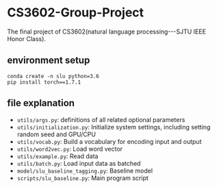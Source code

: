 # CS3602-Group-Project
The final project of CS3602(natural language processing---SJTU IEEE Honor Class).

## environment setup
    conda create -n slu python=3.6
    pip install torch==1.7.1

## file explanation
- `utils/args.py`: definitions of all related optional parameters
- `utils/initialization.py`: Initialize system settings, including setting random seed and GPU/CPU
- `utils/vocab.py`: Build a vocabulary for encoding input and output
- `utils/word2vec.py`: Load word vector
- `utils/example.py`: Read data
- `utils/batch.py`: Load input data as batched
- `model/slu_baseline_tagging.py`: Baseline model
- `scripts/slu_baseline.py`: Main program script
